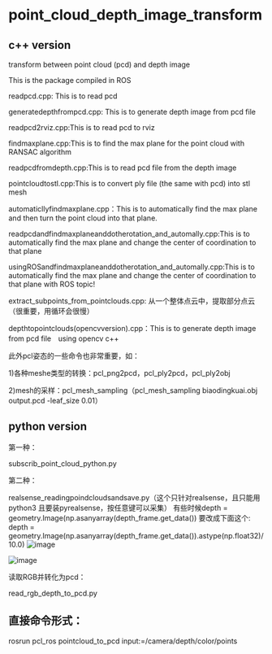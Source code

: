 # point_cloud_depth_image_transform

## c++ version

transform between point cloud (pcd) and depth image

This is the package compiled in ROS 

readpcd.cpp: This is to read pcd

generatedepthfrompcd.cpp: This is to generate depth image from pcd file

readpcd2rviz.cpp:This is to read pcd to rviz

findmaxplane.cpp:This is to find the max plane for the point cloud with RANSAC algorithm

readpcdfromdepth.cpp:This is to read pcd file from the depth image

pointcloudtostl.cpp:This is to convert ply file (the same with pcd) into stl mesh

automaticllyfindmaxplane.cpp：This is to automatically find the max plane and then turn the point cloud into that plane.

readpcdandfindmaxplaneanddotherotation_and_automally.cpp:This is to automatically find the max plane and change the center of coordination to that plane


usingROSandfindmaxplaneanddotherotation_and_automally.cpp:This is to automatically find the max plane and change the center of coordination to that plane with ROS topic!

extract_subpoints_from_pointclouds.cpp: 从一个整体点云中，提取部分点云（很重要，用循环会很慢）

depthtopointclouds(opencvversion).cpp：This is to generate depth image from pcd file　using opencv c++


此外pcl姿态的一些命令也非常重要，如：

1)各种meshe类型的转换：pcl_png2pcd，pcl_ply2pcd，pcl_ply2obj

2)mesh的采样：pcl_mesh_sampling（pcl_mesh_sampling biaodingkuai.obj output.pcd -leaf_size 0.01）

## python version

第一种：

subscrib_point_cloud_python.py

第二种：

realsense_readingpoindcloudsandsave.py（这个只针对realsense，且只能用python3 且要装pyrealsense，按任意键可以采集）
有些时候depth = geometry.Image(np.asanyarray(depth_frame.get_data()) 要改成下面这个:
depth = geometry.Image(np.asanyarray(depth_frame.get_data()).astype(np.float32)/ 10.0)
![image](https://github.com/pyni/point_cloud_toolbox/blob/master/pic/Screenshot%20from%202020-06-28%2010-40-36.png) 

![image](https://github.com/pyni/point_cloud_toolbox/blob/master/pic/Screenshot%20from%202020-06-28%2010-40-55.png) 

读取RGB并转化为pcd：

read_rgb_depth_to_pcd.py


## 直接命令形式：

rosrun pcl_ros pointcloud_to_pcd input:=/camera/depth/color/points
